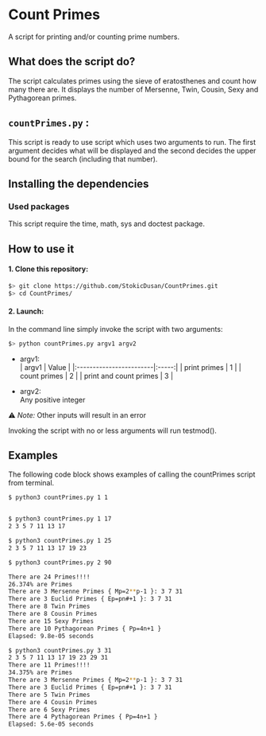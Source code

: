 # Count Primes

A script for printing and/or counting prime numbers.

## What does the script do?
The script calculates primes using the sieve of eratosthenes and count how many there are. 
It displays the number of Mersenne, Twin, Cousin, Sexy and Pythagorean primes.

## `countPrimes.py` :
This script is ready to use script which uses two arguments to run. The first argument decides what will be displayed and the second decides the upper bound for the search (including that number).


## Installing the dependencies

### Used packages
This script require the time, math, sys and doctest package.

## How to use it
#### 1. Clone this repository:
```bash
$> git clone https://github.com/StokicDusan/CountPrimes.git
$> cd CountPrimes/
```
#### 2. Launch:
In the command line simply invoke the script with two arguments:
```bash
$> python countPrimes.py argv1 argv2
```
* argv1:  
    | argv1                   | Value |
    |:------------------------|:-----:|
    | print primes               | 1 |
    | count primes               | 2 |
    | print and count primes     | 3 |

* argv2:  
Any positive integer  

:warning: *Note:* Other inputs will result in an error

Invoking the script with no or less arguments will run testmod().

## Examples

The following code block shows examples of calling the countPrimes script from terminal.

```bash
$ python3 countPrimes.py 1 1


$ python3 countPrimes.py 1 17
2 3 5 7 11 13 17 

$ python3 countPrimes.py 1 25
2 3 5 7 11 13 17 19 23 

$ python3 countPrimes.py 2 90

There are 24 Primes!!!!
26.374% are Primes
There are 3 Mersenne Primes { Mp=2**p-1 }: 3 7 31 
There are 3 Euclid Primes { Ep=pn#+1 }: 3 7 31 
There are 8 Twin Primes
There are 8 Cousin Primes
There are 15 Sexy Primes
There are 10 Pythagorean Primes { Pp=4n+1 }
Elapsed: 9.8e-05 seconds

$ python3 countPrimes.py 3 31
2 3 5 7 11 13 17 19 23 29 31 
There are 11 Primes!!!!
34.375% are Primes
There are 3 Mersenne Primes { Mp=2**p-1 }: 3 7 31 
There are 3 Euclid Primes { Ep=pn#+1 }: 3 7 31 
There are 5 Twin Primes
There are 4 Cousin Primes
There are 6 Sexy Primes
There are 4 Pythagorean Primes { Pp=4n+1 }
Elapsed: 5.6e-05 seconds
```
